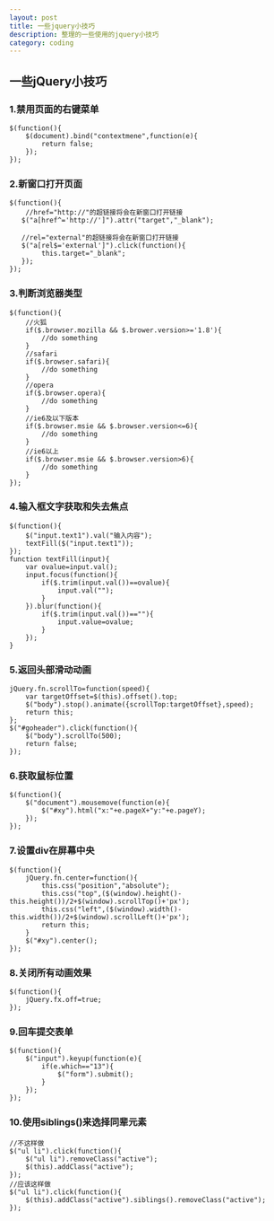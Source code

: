 ```yaml
---
layout: post
title: 一些jquery小技巧
description: 整理的一些使用的jquery小技巧
category: coding
---
```


## 一些jQuery小技巧

### 1.禁用页面的右键菜单

    $(function(){
        $(document).bind("contextmene",function(e){
            return false;
        });
    });

### 2.新窗口打开页面

    $(function(){
        //href="http://"的超链接将会在新窗口打开链接
       $("a[href^='http://']").attr("target","_blank");

       //rel="external"的超链接将会在新窗口打开链接
       $("a[rel$='external']").click(function(){
            this.target="_blank";
       });
    });

### 3.判断浏览器类型

    $(function(){
        //火狐
        if($.browser.mozilla && $.brower.version>='1.8'){
            //do something
        }
        //safari
        if($.browser.safari){
            //do something
        }
        //opera
        if($.browser.opera){
            //do something
        }
        //ie6及以下版本
        if($.browser.msie && $.browser.version<=6){
            //do something
        }
        //ie6以上
        if($.browser.msie && $.browser.version>6){
            //do something
        }
    });

### 4.输入框文字获取和失去焦点

    $(function(){
        $("input.text1").val("输入内容");
        textFill($("input.text1"));
    });
    function textFill(input){
        var ovalue=input.val();
        input.focus(function(){
            if($.trim(input.val())==ovalue){
                input.val("");
            }
        }).blur(function(){
            if($.trim(input.val())==""){
                input.value=ovalue;
            }
        });
    }

### 5.返回头部滑动动画

    jQuery.fn.scrollTo=function(speed){
        var targetOffset=$(this).offset().top;
        $("body").stop().animate({scrollTop:targetOffset},speed);
        return this;
    };
    $("#goheader").click(function(){
        $("body").scrollTo(500);
        return false;
    });

### 6.获取鼠标位置

    $(function(){
        $("document").mousemove(function(e){
            $("#xy").html("x:"+e.pageX+"y:"+e.pageY);
        });
    });

### 7.设置div在屏幕中央

    $(function(){
        jQuery.fn.center=function(){
            this.css("position","absolute");
            this.css("top",($(window).height()-this.height())/2+$(window).scrollTop()+'px');
            this.css("left",($(window).width()-this.width())/2+$(window).scrollLeft()+'px');
            return this;
        }
        $("#xy").center();
    });

### 8.关闭所有动画效果

    $(function(){
        jQuery.fx.off=true;
    });

### 9.回车提交表单

    $(function(){
        $("input").keyup(function(e){
            if(e.which=="13"){
                $("form").submit();
            }
        });
    });

### 10.使用siblings()来选择同辈元素

    //不这样做
    $("ul li").click(function(){
        $("ul li").removeClass("active");
        $(this).addClass("active");
    });
    //应该这样做
    $("ul li").click(function(){
        $(this).addClass("active").siblings().removeClass("active");
    });


